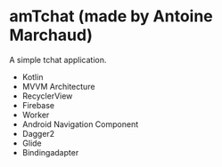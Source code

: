 # amTchat (made by Antoine Marchaud)

A simple tchat application.

- Kotlin
- MVVM Architecture
- RecyclerView
- Firebase
- Worker
- Android Navigation Component
- Dagger2
- Glide
- Bindingadapter
